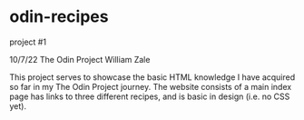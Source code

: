 # odin-recipes
project #1

10/7/22
The Odin Project
William Zale

This project serves to showcase the basic HTML knowledge I have acquired so far in my The Odin 
Project journey. The website consists of a main index page has links to three different recipes,
 and is basic in design (i.e. no CSS yet).
